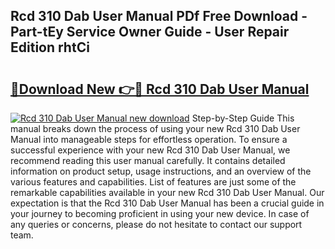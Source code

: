 ## Rcd 310 Dab User Manual PDf Free Download - Part-tEy Service Owner Guide - User Repair Edition rhtCi

# <h2><a href="http://bc91313.oget.top/?id=Rcd+310+Dab+User+Manual">🔗Download New 👉🔴 Rcd 310 Dab User Manual</a></h2>

[![Rcd 310 Dab User Manual new download](https://i.imgur.com/5g1atiW.png)](http://bc91313.oget.top/?id=Rcd+310+Dab+User+Manual)
Step-by-Step Guide This manual breaks down the process of using your new Rcd 310 Dab User Manual into manageable steps for effortless operation. To ensure a successful experience with your new Rcd 310 Dab User Manual, we recommend reading this user manual carefully. It contains detailed information on product setup, usage instructions, and an overview of the various features and capabilities. List of features are just some of the remarkable capabilities available in your new Rcd 310 Dab User Manual. Our expectation is that the Rcd 310 Dab User Manual has been a crucial guide in your journey to becoming proficient in using your new device. In case of any queries or concerns, please do not hesitate to contact our support team.
